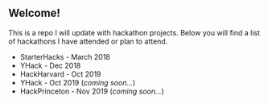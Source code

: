 ## Welcome!

This is a repo I will update with hackathon projects. Below you will find a list of hackathons I have attended or plan to attend.

* StarterHacks - March 2018
* YHack - Dec 2018
* HackHarvard - Oct 2019
* YHack - Oct 2019 (*coming soon...*)
* HackPrinceton - Nov 2019 (*coming soon...*)
